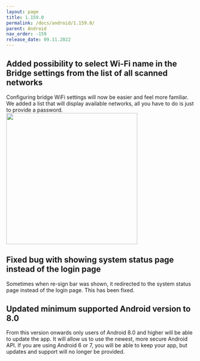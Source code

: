 ```yaml
---
layout: page
title: 1.159.0
permalink: /docs/android/1.159.0/
parent: Android
nav_order: -159
release_date: 09.11.2022
---
```


## Added possibility to select Wi-Fi name in the Bridge settings from the list of all scanned networks
Configuring bridge WiFi settings will now be easier and feel more familiar. We added a list that will display available networks, all you have to do is just to provide a password.
<img src="/tedee-release-notes/docs/android/assets/1.159.0-wifi_config.gif" width="350">

## Fixed bug with showing system status page instead of the login page
Sometimes when re-sign bar was shown, it redirected to the system status page instead of the login page. This has been fixed.

## Updated minimum supported Android version to 8.0
From this version onwards only users of Android 8.0 and higher will be able to update the app. It will allow us to use the newest, more secure Android API. If you are using Android 6 or 7, you will be able to keep your app, but updates and support will no longer be provided.
